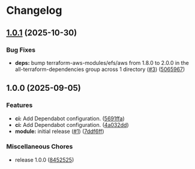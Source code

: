 # Changelog

## [1.0.1](https://github.com/gocloudLa/terraform-aws-wrapper-efs/compare/v1.0.0...v1.0.1) (2025-10-30)


### Bug Fixes

* **deps:** bump terraform-aws-modules/efs/aws from 1.8.0 to 2.0.0 in the all-terraform-dependencies group across 1 directory ([#3](https://github.com/gocloudLa/terraform-aws-wrapper-efs/issues/3)) ([5065967](https://github.com/gocloudLa/terraform-aws-wrapper-efs/commit/5065967f55c65aaf7f7cf749e9f8da5d75d2909a))

## 1.0.0 (2025-09-05)


### Features

* **ci:** Add Dependabot configuration. ([5691ffa](https://github.com/gocloudLa/terraform-aws-wrapper-efs/commit/5691ffa9419812d37cc40db2850a6aef83e856d1))
* **ci:** Add Dependabot configuration. ([4a032dd](https://github.com/gocloudLa/terraform-aws-wrapper-efs/commit/4a032dd3aa14fb34cbdabb72798e016760efa407))
* **module:** initial release ([#1](https://github.com/gocloudLa/terraform-aws-wrapper-efs/issues/1)) ([7ddf6ff](https://github.com/gocloudLa/terraform-aws-wrapper-efs/commit/7ddf6ff3dd0f987af0131e639bfee67f3b5bb2af))


### Miscellaneous Chores

* release 1.0.0 ([8452525](https://github.com/gocloudLa/terraform-aws-wrapper-efs/commit/845252587d90178c9b80d0e26b97ca132a0c836c))
